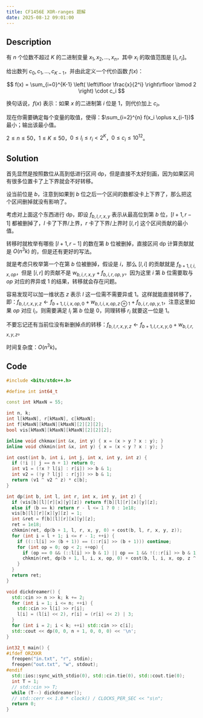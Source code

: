 ```yaml
---
title: CF1456E XOR-ranges 题解
date: 2025-08-12 09:01:00
---
```


## Description

有 $n$ 个位数不超过 $K$ 的二进制变量 $x_1, x_2, \dots, x_n$，其中 $x_i$ 的取值范围是 $[l_i, r_i]$。

给出数列 $c_0, c_1, \dots, c_{K-1}$，并由此定义一个代价函数 $f(x)$：

$$
f(x) = \sum_{i=0}^{K-1} \left( \left\lfloor \frac{x}{2^i} \right\rfloor \bmod 2 \right) \cdot c_i
$$

换句话说，$f(x)$ 表示：如果 $x$ 的二进制第 $i$ 位是 $1$，则代价加上 $c_i$。

现在你需要确定每个变量的取值，使得：$\sum_{i=2}^{n} f(x_i \oplus x_{i-1})$ 最小；输出该最小值。

$2 \leq n \leq 50$，$1 \leq K \leq 50$，$0 \leq l_i \leq r_i < 2^K$，$0 \leq c_i \leq 10^{12}$。

## Solution

首先显然是按照数位从高到低进行区间 dp，但是直接不太好刻画，因为如果区间有很多位置卡了上下界就会不好转移。

设当前位是 $b$，注意到如果到 $b$ 位之后一个区间的数都没卡上下界了，那么把这个区间删掉就没有影响了。

考虑对上面这个东西进行 dp，即设 $f_{b,l,r,x,y}$ 表示从最高位到第 $b$ 位，$[l+1,r-1]$ 都被删掉了，$l$ 卡了下界/上界，$r$ 卡了下界/上界时 $[l,r]$ 这个区间贡献的最小值。

转移时就枚举有哪些 $[l+1,r-1]$ 的数在第 $b$ 位被删掉，直接区间 dp 计算贡献就是 $O(n^3k)$ 的，但是还有更好的写法。

就是考虑只枚举第一个在第 $b$ 位被删掉，假设是 $i$，那么 $[l,i]$ 的贡献就是 $f_{b+1,l,i,x,op}$，但是 $[i,r]$ 的贡献不是 $w_{b,i,r,x,y}+f_{b,i,r,op,y}$，因为这里 $i$ 第 $b$ 位需要取与 $op$ 对应的界异或 $1$ 的结果，转移就会存在问题。

容易发现可以加一维状态 $z$ 表示 $l$ 这一位需不需要异或 $1$。这样就能直接转移了，即：$f_{b,l,r,x,y,z}\leftarrow f_{b+1,l,i,x,op,0}+w_{b,l,i,x,op,z\oplus 1}+f_{b,i,r,op,y,1}$，注意这里如果 $op$ 对应 $l_i$，则需要满足 $l_i$ 第 $b$ 位是 $0$，同理转移 $r_i$ 就要这一位是 $1$。

不要忘记还有当前位没有新删掉点的转移：$f_{b,l,r,x,y,z}\leftarrow f_{b+1,l,r,x,y,0}+w_{b,l,r,x,y,z}$。

时间复杂度：$O(n^3k)$。

## Code

```cpp
#include <bits/stdc++.h>

#define int int64_t

const int kMaxN = 55;

int n, k;
int l[kMaxN], r[kMaxN], c[kMaxN];
int f[kMaxN][kMaxN][kMaxN][2][2][2];
bool vis[kMaxN][kMaxN][kMaxN][2][2][2];

inline void chkmax(int &x, int y) { x = (x > y ? x : y); }
inline void chkmin(int &x, int y) { x = (x < y ? x : y); }

int cost(int b, int i, int j, int x, int y, int z) {
  if (!i || j == n + 1) return 0;
  int v1 = (!x ? l[i] : r[i]) >> b & 1;
  int v2 = (!y ? l[j] : r[j]) >> b & 1;
  return (v1 ^ v2 ^ z) * c[b];
}

int dp(int b, int l, int r, int x, int y, int z) {
  if (vis[b][l][r][x][y][z]) return f[b][l][r][x][y][z];
  else if (b == k) return r - l <= 1 ? 0 : 1e18;
  vis[b][l][r][x][y][z] = 1;
  int &ret = f[b][l][r][x][y][z];
  ret = 1e18;
  chkmin(ret, dp(b + 1, l, r, x, y, 0) + cost(b, l, r, x, y, z));
  for (int i = l + 1; i <= r - 1; ++i) {
    if ((::l[i] >> (b + 1)) == (::r[i] >> (b + 1))) continue;
    for (int op = 0; op < 2; ++op) {
      if (op == 0 && (::l[i] >> b & 1) || op == 1 && !(::r[i] >> b & 1)) continue;
      chkmin(ret, dp(b + 1, l, i, x, op, 0) + cost(b, l, i, x, op, z ^ 1) + dp(b, i, r, op, y, 1));
    }
  }
  return ret;
}

void dickdreamer() {
  std::cin >> n >> k; k += 2;
  for (int i = 1; i <= n; ++i) {
    std::cin >> l[i] >> r[i];
    l[i] = (l[i] << 2), r[i] = (r[i] << 2) | 3;
  }
  for (int i = 2; i < k; ++i) std::cin >> c[i];
  std::cout << dp(0, 0, n + 1, 0, 0, 0) << '\n';
}

int32_t main() {
#ifdef ORZXKR
  freopen("in.txt", "r", stdin);
  freopen("out.txt", "w", stdout);
#endif
  std::ios::sync_with_stdio(0), std::cin.tie(0), std::cout.tie(0);
  int T = 1;
  // std::cin >> T;
  while (T--) dickdreamer();
  // std::cerr << 1.0 * clock() / CLOCKS_PER_SEC << "s\n";
  return 0;
}
```